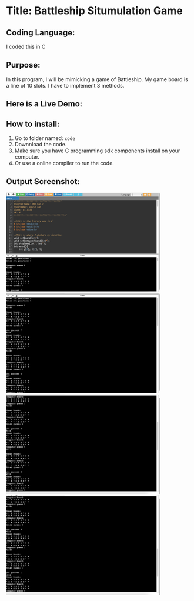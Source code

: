 # Title: Battleship Situmulation Game

## Coding Language: 
I coded this in C

## Purpose: 
In this program, I will be mimicking a game of Battleship. My game board is a line of 10 slots. I  have to implement 3 methods. 

## Here is a Live Demo:

## How to install:
1. Go to folder named: `code`
2. Downnload the code.
3. Make sure you have C programming sdk components install on your computer.
4. Or use a online compiler to run the code.

## Output Screenshot:
<img src="Pic1.png" width="420">
<img src="Pic2.png" width="420">
<img src="Pic3.png" width="420">
<img src="Pic4.png" width="420">
